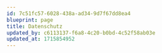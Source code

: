 ```yaml
---
id: 7c51fc57-6028-438a-ad34-9d7f67dd8ea4
blueprint: page
title: Datenschutz
updated_by: c6113137-f6a8-4c20-b0bd-4c52f58ab03e
updated_at: 1715854952
---
```

